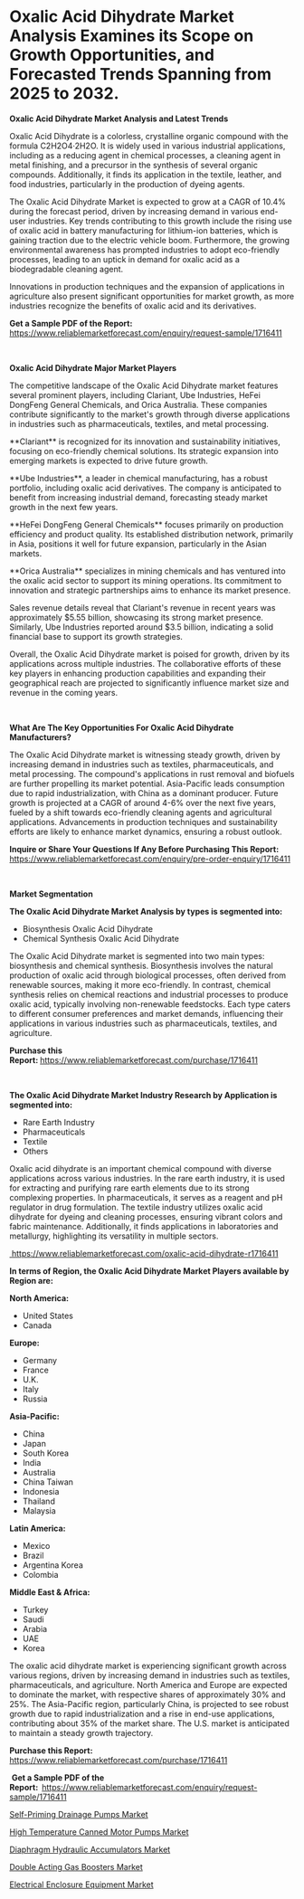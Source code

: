 <p><h1>Oxalic Acid Dihydrate Market Analysis Examines its Scope on Growth Opportunities, and Forecasted Trends Spanning from 2025 to 2032.</h1></p><p><strong>Oxalic Acid Dihydrate Market Analysis and Latest Trends</strong></p>
<p><p>Oxalic Acid Dihydrate is a colorless, crystalline organic compound with the formula C2H2O4·2H2O. It is widely used in various industrial applications, including as a reducing agent in chemical processes, a cleaning agent in metal finishing, and a precursor in the synthesis of several organic compounds. Additionally, it finds its application in the textile, leather, and food industries, particularly in the production of dyeing agents.</p><p>The Oxalic Acid Dihydrate Market is expected to grow at a CAGR of 10.4% during the forecast period, driven by increasing demand in various end-user industries. Key trends contributing to this growth include the rising use of oxalic acid in battery manufacturing for lithium-ion batteries, which is gaining traction due to the electric vehicle boom. Furthermore, the growing environmental awareness has prompted industries to adopt eco-friendly processes, leading to an uptick in demand for oxalic acid as a biodegradable cleaning agent.</p><p>Innovations in production techniques and the expansion of applications in agriculture also present significant opportunities for market growth, as more industries recognize the benefits of oxalic acid and its derivatives.</p></p>
<p><strong>Get a Sample PDF of the Report:&nbsp;</strong> <a href="https://www.reliablemarketforecast.com/enquiry/request-sample/1716411?utm_campaign=3572&utm_medium=2&utm_source=Github&utm_content=ia&utm_term=02042025&utm_id=oxalic-acid-dihydrate">https://www.reliablemarketforecast.com/enquiry/request-sample/1716411</a></p>
<p>&nbsp;</p>
<p><strong>Oxalic Acid Dihydrate Major Market Players</strong></p>
<p><p>The competitive landscape of the Oxalic Acid Dihydrate market features several prominent players, including Clariant, Ube Industries, HeFei DongFeng General Chemicals, and Orica Australia. These companies contribute significantly to the market's growth through diverse applications in industries such as pharmaceuticals, textiles, and metal processing.</p><p>**Clariant** is recognized for its innovation and sustainability initiatives, focusing on eco-friendly chemical solutions. Its strategic expansion into emerging markets is expected to drive future growth.</p><p>**Ube Industries**, a leader in chemical manufacturing, has a robust portfolio, including oxalic acid derivatives. The company is anticipated to benefit from increasing industrial demand, forecasting steady market growth in the next few years.</p><p>**HeFei DongFeng General Chemicals** focuses primarily on production efficiency and product quality. Its established distribution network, primarily in Asia, positions it well for future expansion, particularly in the Asian markets.</p><p>**Orica Australia** specializes in mining chemicals and has ventured into the oxalic acid sector to support its mining operations. Its commitment to innovation and strategic partnerships aims to enhance its market presence.</p><p>Sales revenue details reveal that Clariant's revenue in recent years was approximately $5.55 billion, showcasing its strong market presence. Similarly, Ube Industries reported around $3.5 billion, indicating a solid financial base to support its growth strategies.</p><p>Overall, the Oxalic Acid Dihydrate market is poised for growth, driven by its applications across multiple industries. The collaborative efforts of these key players in enhancing production capabilities and expanding their geographical reach are projected to significantly influence market size and revenue in the coming years.</p></p>
<p>&nbsp;</p>
<p><strong>What Are The Key Opportunities For Oxalic Acid Dihydrate Manufacturers?</strong></p>
<p><p>The Oxalic Acid Dihydrate market is witnessing steady growth, driven by increasing demand in industries such as textiles, pharmaceuticals, and metal processing. The compound's applications in rust removal and biofuels are further propelling its market potential. Asia-Pacific leads consumption due to rapid industrialization, with China as a dominant producer. Future growth is projected at a CAGR of around 4-6% over the next five years, fueled by a shift towards eco-friendly cleaning agents and agricultural applications. Advancements in production techniques and sustainability efforts are likely to enhance market dynamics, ensuring a robust outlook.</p></p>
<p><strong>Inquire or Share Your Questions If Any Before Purchasing This Report:</strong> <a href="https://www.reliablemarketforecast.com/enquiry/pre-order-enquiry/1716411?utm_campaign=3572&utm_medium=2&utm_source=Github&utm_content=ia&utm_term=02042025&utm_id=oxalic-acid-dihydrate">https://www.reliablemarketforecast.com/enquiry/pre-order-enquiry/1716411</a></p>
<p>&nbsp;</p>
<p><strong>Market Segmentation</strong></p>
<p><strong>The Oxalic Acid Dihydrate Market Analysis by types is segmented into:</strong></p>
<p><ul><li>Biosynthesis Oxalic Acid Dihydrate</li><li>Chemical Synthesis Oxalic Acid Dihydrate</li></ul></p>
<p><p>The Oxalic Acid Dihydrate market is segmented into two main types: biosynthesis and chemical synthesis. Biosynthesis involves the natural production of oxalic acid through biological processes, often derived from renewable sources, making it more eco-friendly. In contrast, chemical synthesis relies on chemical reactions and industrial processes to produce oxalic acid, typically involving non-renewable feedstocks. Each type caters to different consumer preferences and market demands, influencing their applications in various industries such as pharmaceuticals, textiles, and agriculture.</p></p>
<p><strong>Purchase this Report:&nbsp;</strong><a href="https://www.reliablemarketforecast.com/purchase/1716411?utm_campaign=3572&utm_medium=2&utm_source=Github&utm_content=ia&utm_term=02042025&utm_id=oxalic-acid-dihydrate">https://www.reliablemarketforecast.com/purchase/1716411</a></p>
<p>&nbsp;</p>
<p><strong>The Oxalic Acid Dihydrate Market Industry Research by Application is segmented into:</strong></p>
<p><ul><li>Rare Earth Industry</li><li>Pharmaceuticals</li><li>Textile</li><li>Others</li></ul></p>
<p><p>Oxalic acid dihydrate is an important chemical compound with diverse applications across various industries. In the rare earth industry, it is used for extracting and purifying rare earth elements due to its strong complexing properties. In pharmaceuticals, it serves as a reagent and pH regulator in drug formulation. The textile industry utilizes oxalic acid dihydrate for dyeing and cleaning processes, ensuring vibrant colors and fabric maintenance. Additionally, it finds applications in laboratories and metallurgy, highlighting its versatility in multiple sectors.</p></p>
<p><a href="https://www.reliablemarketforecast.com/oxalic-acid-dihydrate-r1716411?utm_campaign=3572&utm_medium=2&utm_source=Github&utm_content=ia&utm_term=02042025&utm_id=oxalic-acid-dihydrate">&nbsp;https://www.reliablemarketforecast.com/oxalic-acid-dihydrate-r1716411</a></p>
<p><strong>In terms of Region, the Oxalic Acid Dihydrate Market Players available by Region are:</strong></p>
<p>
    <p> <strong> North America: </strong>
        <ul>
            <li>United States</li>
            <li>Canada</li>
        </ul>
        </p> 
    <p> <strong> Europe: </strong>
        <ul>
            <li>Germany</li>
            <li>France</li>
            <li>U.K.</li>
            <li>Italy</li>
            <li>Russia</li>
        </ul>
        </p> 
    <p> <strong> Asia-Pacific: </strong>
        <ul>
            <li>China</li>
            <li>Japan</li>
            <li>South Korea</li>
            <li>India</li>
            <li>Australia</li>
            <li>China Taiwan</li>
            <li>Indonesia</li>
            <li>Thailand</li>
            <li>Malaysia</li>
        </ul>
        </p> 
    <p> <strong> Latin America: </strong>
        <ul>
            <li>Mexico</li>
            <li>Brazil</li>
            <li>Argentina Korea</li>
            <li>Colombia</li>
        </ul>
        </p> 
    <p> <strong> Middle East & Africa: </strong>
        <ul>
            <li>Turkey</li>
            <li>Saudi</li>
            <li>Arabia</li>
            <li>UAE</li>
            <li>Korea</li>
        </ul>
    </p>
    </p>
<p><p>The oxalic acid dihydrate market is experiencing significant growth across various regions, driven by increasing demand in industries such as textiles, pharmaceuticals, and agriculture. North America and Europe are expected to dominate the market, with respective shares of approximately 30% and 25%. The Asia-Pacific region, particularly China, is projected to see robust growth due to rapid industrialization and a rise in end-use applications, contributing about 35% of the market share. The U.S. market is anticipated to maintain a steady growth trajectory.</p></p>
<p><strong>Purchase this Report: </strong><a href="https://www.reliablemarketforecast.com/purchase/1716411?utm_campaign=3572&utm_medium=2&utm_source=Github&utm_content=ia&utm_term=02042025&utm_id=oxalic-acid-dihydrate">https://www.reliablemarketforecast.com/purchase/1716411</a></p>
<p>&nbsp;<strong>Get a Sample PDF of the Report:&nbsp;&nbsp;</strong><a href="https://www.reliablemarketforecast.com/enquiry/request-sample/1716411?utm_campaign=3572&utm_medium=2&utm_source=Github&utm_content=ia&utm_term=02042025&utm_id=oxalic-acid-dihydrate">https://www.reliablemarketforecast.com/enquiry/request-sample/1716411</a></p>
<p><strong></strong></p>
<p><p><a href="https://www.linkedin.com/pulse/latest-self-priming-drainage-pumps-market-report-size-fx8xc?utm_campaign=3572&utm_medium=2&utm_source=Github&utm_content=ia&utm_term=02042025&utm_id=oxalic-acid-dihydrate">Self-Priming Drainage Pumps Market</a></p><p><a href="https://www.linkedin.com/pulse/high-temperature-canned-motor-pumps-market-size-2wiwc?utm_campaign=3572&utm_medium=2&utm_source=Github&utm_content=ia&utm_term=02042025&utm_id=oxalic-acid-dihydrate">High Temperature Canned Motor Pumps Market</a></p><p><a href="https://www.linkedin.com/pulse/diaphragm-hydraulic-accumulators-market-analysis-report-dxdwe?utm_campaign=3572&utm_medium=2&utm_source=Github&utm_content=ia&utm_term=02042025&utm_id=oxalic-acid-dihydrate">Diaphragm Hydraulic Accumulators Market</a></p><p><a href="https://www.linkedin.com/pulse/double-acting-gas-boosters-market-analysis-report-2025-2032-98okc?utm_campaign=3572&utm_medium=2&utm_source=Github&utm_content=ia&utm_term=02042025&utm_id=oxalic-acid-dihydrate">Double Acting Gas Boosters Market</a></p><p><a href="https://www.linkedin.com/pulse/electrical-enclosure-equipment-market-growth-outlook-projected-dtobc?utm_campaign=3572&utm_medium=2&utm_source=Github&utm_content=ia&utm_term=02042025&utm_id=oxalic-acid-dihydrate">Electrical Enclosure Equipment Market</a></p></p>